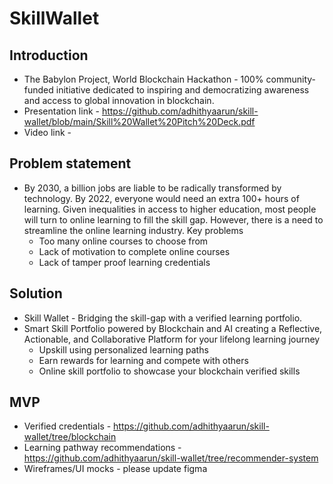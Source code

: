 # SkillWallet

## Introduction
* The Babylon Project, World Blockchain Hackathon - 100% community-funded initiative dedicated to inspiring and democratizing awareness and access to global innovation in blockchain.
* Presentation link - https://github.com/adhithyaarun/skill-wallet/blob/main/Skill%20Wallet%20Pitch%20Deck.pdf
* Video link - 

## Problem statement
* By 2030, a billion jobs are liable to be radically transformed by technology. By 2022, everyone would need an extra 100+ hours of learning. Given inequalities in access to higher education, most people will turn to online learning to fill the skill gap. However, there is a need to streamline the online learning industry. Key problems
  * Too many online courses to choose from
  * Lack of motivation to complete online courses
  * Lack of tamper proof learning credentials
  
## Solution
* Skill Wallet - Bridging the skill-gap with a verified learning portfolio.
* Smart Skill Portfolio powered by Blockchain and AI creating a Reflective, Actionable, and Collaborative Platform for your lifelong learning journey
  * Upskill using personalized learning paths
  * Earn rewards for learning and compete with others
  * Online skill portfolio to showcase your blockchain verified skills

## MVP
* Verified credentials - https://github.com/adhithyaarun/skill-wallet/tree/blockchain
* Learning pathway recommendations - https://github.com/adhithyaarun/skill-wallet/tree/recommender-system 
* Wireframes/UI mocks - please update figma 

  
